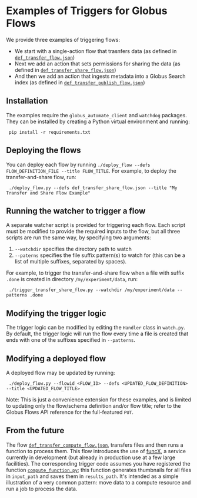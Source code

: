 # Examples of Triggers for Globus Flows

We provide three examples of triggering flows:

* We start with a single-action flow that trasnfers data (as defined in [`def_transfer_flow.json`](https://github.com/globus/globus-flows-trigger-examples/blob/main/def_transfer_flow.json))
* Next we add an action that sets permissions for sharing the data (as defined in [`def_transfer_share_flow.json`](https://github.com/globus/globus-flows-trigger-examples/blob/main/def_transfer_share_flow.json))
* And then we add an action that ingests metadata into a Globus Search index (as defined in [`def_transfer_publish_flow.json`](https://github.com/globus/globus-flows-trigger-examples/blob/main/def_transfer_publish_flow.json))

## Installation
The examples require the `globus_automate_client` and `watchdog` packages. They can be installed by creating a Python virtual environment and running:

     pip install -r requirements.txt

## Deploying the flows
You can deploy each flow by running `./deploy_flow --defs FLOW_DEFINITION_FILE --title FLOW_TITLE`. For example, to deploy the transfer-and-share flow, run:

     ./deploy_flow.py --defs def_transfer_share_flow.json --title "My Transfer and Share Flow Example"
 
## Running the watcher to trigger a flow
A separate watcher script is provided for triggering each flow. Each script must be modified to provide the required inputs to the flow, but all three scripts are run the same way, by specifying two arguments:

1. `--watchdir` specifies the directory path to watch
1. `--paterns` specifies the file suffix pattern(s) to watch for (this can be a list of multiple suffixes, separated by spaces).

For example, to trigger the transfer-and-share flow when a file with suffix `.done` is created in directory `/my/experiment/data`, run:

     ./trigger_transfer_share_flow.py --watchdir /my/experiment/data --patterns .done

## Modifying the trigger logic
The trigger logic can be modified by editing the `Handler` class in `watch.py`. By default, the trigger logic will run the flow every time a file is created that ends with one of the suffixes specified in `--patterns`.

## Modifying a deployed flow
A deployed flow may be updated by running:

     ./deploy_flow.py --flowid <FLOW_ID> --defs <UPDATED_FLOW_DEFINITION> --title <UPDATED_FLOW_TITLE>

Note: This is just a convenience extension for these examples, and is limited to updating only the flow/schema definition and/or flow title; refer to the Globus Flows API reference for the full-featured `PUT`.

## From the future
The flow [`def_transfer_compute_flow.json`](https://github.com/globus/globus-flows-trigger-examples/blob/main/def_transfer_compute_flow.json), transfers files and then runs a function to process them. This flow introduces the use of [funcX](https://funcx.org), a service currently in development (but already in production use at a few large facilities). The corresponding trigger code assumes you have registered the function [`compute_function.py`](https://github.com/globus/globus-flows-trigger-examples/blob/main/compute_function.py); this function generates thumbnails for all files in `input_path` and saves them in `results_path`. It's intended as a simple illustration of a very common pattern: move data to a compute resource and run a job to process the data.
